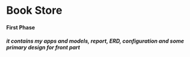 # Book Store

#### First Phase
##### it contains my apps and models, report, ERD, configuration and some primary design for front part
